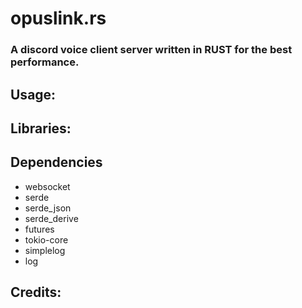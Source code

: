 # opuslink.rs
### A discord voice client server written in RUST for the best performance.


## Usage:






## Libraries:




## Dependencies
* websocket
* serde
* serde_json
* serde_derive
* futures
* tokio-core
* simplelog
* log


## Credits:
